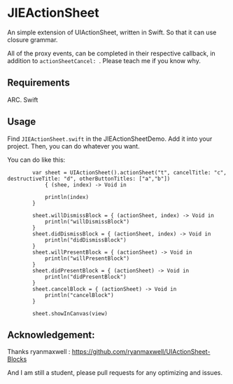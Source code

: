 # JIEActionSheet
An simple extension of UIActionSheet, written in Swift. So that it can use closure grammar.

All of the proxy events, can be completed in their respective callback, in addition to `actionSheetCancel: `. Please teach me if you know why.

## Requirements

ARC. Swift

## Usage

Find  `JIEActionSheet.swift`  in the JIEActionSheetDemo.
Add it into your project.
Then, you can do whatever you want.

You can do like this:

```objc
        var sheet = UIActionSheet().actionSheet("t", cancelTitle: "c", destructiveTitle: "d", otherButtonTitles: ["a","b"])
            { (shee, index) -> Void in
                
            println(index)
        }
        
        sheet.willDismissBlock = { (actionSheet, index) -> Void in
            println("willDismissBlock")
        }
        sheet.didDismissBlock = { (actionSheet, index) -> Void in
            println("didDismissBlock")
        }
        sheet.willPresentBlock = { (actionSheet) -> Void in
            println("willPresentBlock")
        }
        sheet.didPresentBlock = { (actionSheet) -> Void in
            println("didPresentBlock")
        }
        sheet.cancelBlock = { (actionSheet) -> Void in
            println("cancelBlock")
        }
        
        sheet.showInCanvas(view)
```


## Acknowledgement:

Thanks ryanmaxwell : https://github.com/ryanmaxwell/UIActionSheet-Blocks


And I am still a student, please pull requests for any optimizing and issues.
